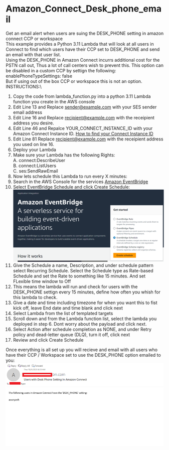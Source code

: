 # Amazon_Connect_Desk_phone_email
Get an email alert when users are suing the DESK_PHONE setting in amazon connect CCP or workspace\
This example provides a Python 3.11 Lambda that will look at all users in Connect to find which users have their CCP set to DESK_PHONE and send an email with that user list.\
Using the DESK_PHONE in Amazon Connect incurrs additional cost for the PSTN call out, Thus a lot of call centers wish to prevent this. This option can be disabled in a custom CCP by settign the following:\
enablePhoneTypeSettings: false\
But if using out of the box CCP or workspace this is not an option.\
INSTRUCTIONS:\
1.  Copy the code from lambda_function.py into a python 3.11 Lambda function you create in the AWS console
2.  Edit Line 13 and Replace sender@example.com with your SES sender email address
3.  Edit Line 16 and Replace recipient@example.com with the receipient address you desire.
4.  Edit Line 46 and Repalce YOUR_CONNECT_INSTANCE_ID with your Amazon Connect Instance ID.     [How to find your Connect Instance ID](https://docs.aws.amazon.com/connect/latest/adminguide/find-instance-arn.html)
5.  Edit Line 81 Replace recipient@example.com with the receipient address you used on line 16.
6.  Deploy your Lambda
7.  Make sure your Lambda has the following Rights:\
      A. connect:DescribeUser\
      B. connect:ListUsers\
      C. ses:SendRawEmail
8. Now lets schedule this Lambda to run every X minutes:
9. Search in the AWS Console for the services [Amazon EventBridge](https://aws.amazon.com/pm/eventbridge/)
10. Select EventBridge Schedule and click Create Schedule: ![EventBridge Image](Assest/EventBridge.PNG)
11. Give the Schedule a name, Description, and under schedule pattern select Recurring Schedule. Select the Schedule type as Rate-based Schedule and set the Rate to something like 15 minutes. And set FLexible time window to Off
12. This means the lambda will run and check for users with the DESK_PHONE settign every 15 minutes, define how often you whish for this lambda to check.
13. Give a date and time including timezone for when you want this to fist kick off, leave End date and time blank and click next
14. Select Lambda from the list of templated targets
15. Scroll down and from the Lambda function list, select the lambda you deployed in step 6. Dont worry about the payload and click next.
16. Select Action after schedule completion as NONE, and under Retry policy and dead-letter queue (DLQ), turn it off, click next
17. Review and click Create Schedule

Once everything is all set up you will recieve and email with all users who have their CCP / Workspace set to use the DESK_PHONE option emailed to you: ![example email](Assest/email_example.PNG)


